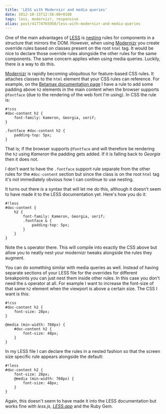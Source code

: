 ```yaml
---
title: 'LESS with Modernizr and media queries'
date: 2012-10-15T12:56:00+0100
tags: less, modernizr, responsive
alias: post/41774765950/less-with-modernizr-and-media-queries
---
```


One of the main advantages of [LESS][less] is [nesting](http://lesscss.org/#-nested-rules) rules for components in a structure that mirrors the DOM. However, when using [Modernizr][modernizr] you create override rules based on classes present on the root `html` tag. It would be nice to declare those override rules alongside the other rules for the same components. The same concern applies when using media queries. Luckily, there _is_ a way to do this.

<!-- more -->

[Modernizr][modernizr] is rapidly becoming ubiquitous for feature-based CSS rules. It attaches classes to the `html` element that your CSS rules can reference. For example, on the [Betamax documentation page][betamax] I have a rule to add some padding above `h2` elements in the main content when the browser supports `@fontface` (due to the rendering of the web font I'm using). In CSS the rule is:

	#!css
	#doc-content h2 {
		font-family: Kameron, Georgia, serif;
	}

    .fontface #doc-content h2 {
    	padding-top: 5px;
    }

That is; if the browser supports `@fontface` and will therefore be rendering the `h2` using _Kameron_ the padding gets added. If it is falling back to _Georgia_ then it does not.

I don't want to have the `.fontface` support rule separate from the other rules for the `#doc-content` section but since the class is on the root `html` tag it's not immediately obvious how I can continue to use nesting.

It turns out there _is_ a syntax that will let me do this, although it doesn't seem to have made it to the LESS documentation yet. Here's how you do it:

	#!less
	#doc-content {
		h2 {
			font-family: Kameron, Georgia, serif;
			.fontface & {
				padding-top: 5px;
			}
		}
	}

Note the `&` operator there. This will compile into exactly the CSS above but allow you to neatly nest your modernizr tweaks alongside the rules they augment.

You can do something similar with media queries as well. Instead of having separate sections of your LESS file for the overrides for different breakpoints you can just nest them inside other rules. In this case you don't need the `&` operator at all. For example I want to increase the font-size of that same `h2` element when the viewport is above a certain size. The CSS I want is this:

	#!css
	#doc-content h2 {
		font-size: 28px;
	}

    @media (min-width: 768px) {
      	#doc-content h2 {
	        font-size: 48px;
	    }
	}

In my LESS file I can declare the rules in a nested fashion so that the screen size specific rule appears alongside the default:

	#!less
	#doc-content h2 {
		font-size: 28px;
	    @media (min-width: 768px) {
	        font-size: 48px;
		}
	}

Again, this doesn't seem to have made it into the LESS documentation but works fine with _less.js_, _[LESS.app](http://incident57.com/less/)_ and the Ruby Gem.

[betamax]:http://freeside.co/betamax
[less]:http://lesscss.org/
[modernizr]:http://modernizr.com/

